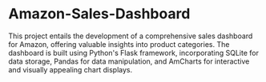 # Amazon-Sales-Dashboard
This project entails the development of a comprehensive sales dashboard for Amazon, offering valuable insights into product categories. The dashboard is built using Python's Flask framework, incorporating SQLite for data storage, Pandas for data manipulation, and AmCharts for interactive and visually appealing chart displays.

